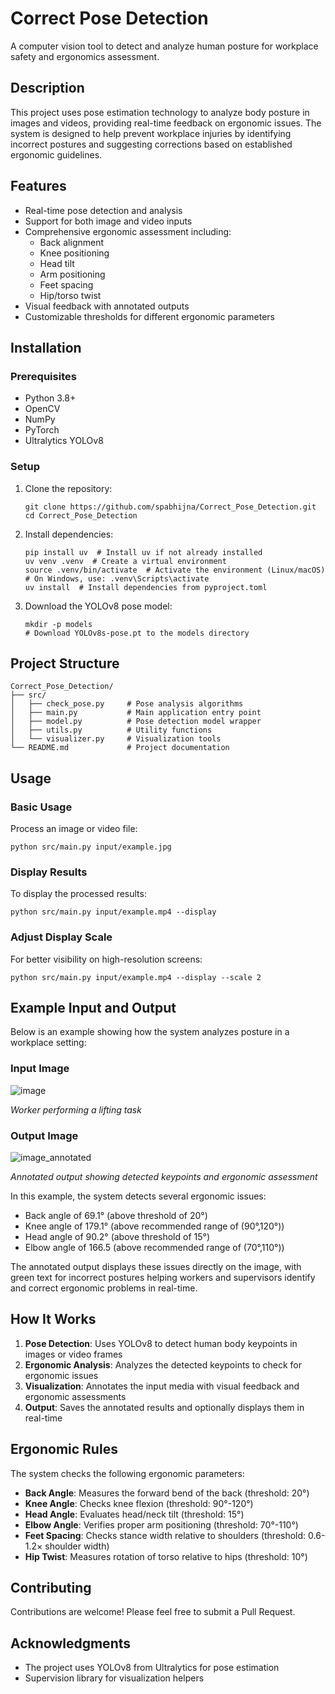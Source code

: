 # Correct Pose Detection

A computer vision tool to detect and analyze human posture for workplace safety and ergonomics assessment.

## Description

This project uses pose estimation technology to analyze body posture in images and videos, providing real-time feedback on ergonomic issues. The system is designed to help prevent workplace injuries by identifying incorrect postures and suggesting corrections based on established ergonomic guidelines.

## Features

- Real-time pose detection and analysis
- Support for both image and video inputs
- Comprehensive ergonomic assessment including:
  - Back alignment
  - Knee positioning
  - Head tilt
  - Arm positioning
  - Feet spacing
  - Hip/torso twist
- Visual feedback with annotated outputs
- Customizable thresholds for different ergonomic parameters

## Installation

### Prerequisites

- Python 3.8+
- OpenCV
- NumPy
- PyTorch
- Ultralytics YOLOv8

### Setup

1. Clone the repository:
   ```
   git clone https://github.com/spabhijna/Correct_Pose_Detection.git
   cd Correct_Pose_Detection
   ```

2. Install dependencies:
   ```
   pip install uv  # Install uv if not already installed
   uv venv .venv  # Create a virtual environment
   source .venv/bin/activate  # Activate the environment (Linux/macOS)
   # On Windows, use: .venv\Scripts\activate
   uv install  # Install dependencies from pyproject.toml
   
   ```
3. Download the YOLOv8 pose model:
   ```
   mkdir -p models
   # Download YOLOv8s-pose.pt to the models directory
   ```

## Project Structure

```
Correct_Pose_Detection/
├── src/
│   ├── check_pose.py     # Pose analysis algorithms
│   ├── main.py           # Main application entry point
│   ├── model.py          # Pose detection model wrapper
│   ├── utils.py          # Utility functions
│   └── visualizer.py     # Visualization tools
└── README.md             # Project documentation
```

## Usage

### Basic Usage

Process an image or video file:

```
python src/main.py input/example.jpg
```

### Display Results

To display the processed results:

```
python src/main.py input/example.mp4 --display
```

### Adjust Display Scale

For better visibility on high-resolution screens:

```
python src/main.py input/example.mp4 --display --scale 2
```

## Example Input and Output

Below is an example showing how the system analyzes posture in a workplace setting:

### Input Image

![image](https://github.com/user-attachments/assets/d26618d7-89ef-45b6-b9d8-468f3c2fc401)


*Worker performing a lifting task*

### Output Image

![image_annotated](https://github.com/user-attachments/assets/670f6f7b-304c-40c7-a5d7-80ee61208214)


*Annotated output showing detected keypoints and ergonomic assessment*

In this example, the system detects several ergonomic issues:
- Back angle of 69.1° (above threshold of 20°)
- Knee angle of 179.1° (above recommended range of (90°,120°))
- Head angle of 90.2° (above threshold of 15°)
- Elbow angle of 166.5 (above recommended range of (70°,110°))

The annotated output displays these issues directly on the image, with green text for incorrect postures helping workers and supervisors identify and correct ergonomic problems in real-time.

## How It Works

1. **Pose Detection**: Uses YOLOv8 to detect human body keypoints in images or video frames
2. **Ergonomic Analysis**: Analyzes the detected keypoints to check for ergonomic issues
3. **Visualization**: Annotates the input media with visual feedback and ergonomic assessments
4. **Output**: Saves the annotated results and optionally displays them in real-time

## Ergonomic Rules

The system checks the following ergonomic parameters:

- **Back Angle**: Measures the forward bend of the back (threshold: 20°)
- **Knee Angle**: Checks knee flexion (threshold: 90°-120°)
- **Head Angle**: Evaluates head/neck tilt (threshold: 15°)
- **Elbow Angle**: Verifies proper arm positioning (threshold: 70°-110°)
- **Feet Spacing**: Checks stance width relative to shoulders (threshold: 0.6-1.2× shoulder width)
- **Hip Twist**: Measures rotation of torso relative to hips (threshold: 10°)

## Contributing

Contributions are welcome! Please feel free to submit a Pull Request.

## Acknowledgments

- The project uses YOLOv8 from Ultralytics for pose estimation
- Supervision library for visualization helpers